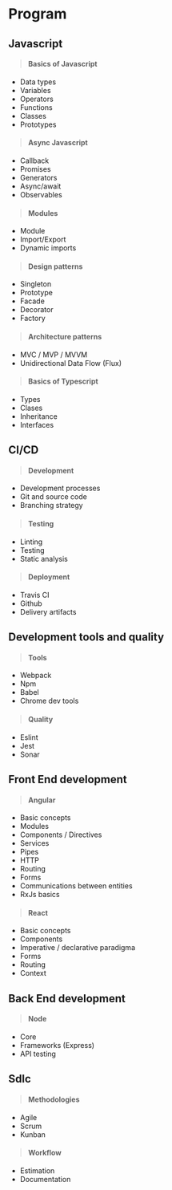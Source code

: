 # Program
## Javascript
>#### Basics of Javascript

- Data types
- Variables
- Operators
- Functions
- Classes
- Prototypes

>#### Async Javascript

- Callback
- Promises
- Generators
- Async/await
- Observables

>#### Modules

- Module
- Import/Export
- Dynamic imports

>#### Design patterns

- Singleton
- Prototype
- Facade
- Decorator
- Factory

>#### Architecture patterns

- MVC / MVP / MVVM
- Unidirectional Data Flow (Flux)

>#### Basics of Typescript

- Types
- Clases
- Inheritance
- Interfaces

## CI/CD
>#### Development

- Development processes
- Git and source code
- Branching strategy

>#### Testing

- Linting
- Testing
- Static analysis

>#### Deployment

- Travis CI
- Github
- Delivery artifacts

## Development tools and quality
>#### Tools

- Webpack
- Npm
- Babel
- Chrome dev tools

>#### Quality

- Eslint
- Jest
- Sonar

## Front End development
>#### Angular

- Basic concepts
- Modules
- Components / Directives
- Services
- Pipes
- HTTP
- Routing
- Forms
- Communications between entities
- RxJs basics

>#### React

- Basic concepts
- Components
- Imperative / declarative paradigma
- Forms
- Routing
- Context

## Back End development
>#### Node

- Core
- Frameworks (Express)
- API testing


## Sdlc
>#### Methodologies

- Agile
- Scrum
- Kunban

>#### Workflow

- Estimation
- Documentation
